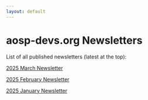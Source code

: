 ```yaml
---
layout: default
---
```


# aosp-devs.org Newsletters

List of all published newsletters (latest at the top):

[2025 March Newsletter](newsletter/2025-march.html)

[2025 February Newsletter](newsletter/2025-february.html)

[2025 January Newsletter](newsletter/2025-january.html)
